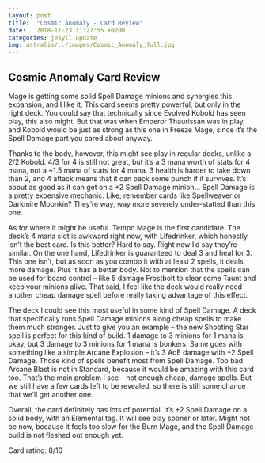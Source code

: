 ```yaml
---
layout: post
title:  "Cosmic Anomaly - Card Review"
date:   2018-11-23 11:27:55 +0200
categories: jekyll update
img: astralis/../images/Cosmic_Anomaly_full.jpg
---
```

<article>
<h2 class="post-header">Cosmic Anomaly Card Review</h2>

<p>Mage is getting some solid Spell Damage minions and synergies this expansion, and I like it. This card seems pretty powerful, but only in the right deck. You could say that technically since Evolved Kobold has seen play, this also might. But that was when Emperor Thaurissan was in play, and Kobold would be just as strong as this one in Freeze Mage, since it’s the Spell Damage part you cared about anyway.</p>

<p>Thanks to the body, however, this might see play in regular decks, unlike a 2/2 Kobold. 4/3 for 4 is still not great, but it’s a 3 mana worth of stats for 4 mana, not a ~1.5 mana of stats for 4 mana. 3 health is harder to take down than 2, and 4 attack means that it can pack some punch if it survives. It’s about as good as it can get on a +2 Spell Damage minion… Spell Damage is a pretty expensive mechanic. Like, remember cards like Spellweaver or Darkmire Moonkin? They’re way, way more severely under-statted than this one.</p>

<p>As for where it might be useful. Tempo Mage is the first candidate. The deck’s 4 mana slot is awkward right now, with Lifedrinker, which honestly isn’t the best card. Is this better? Hard to say. Right now I’d say they’re similar. On the one hand, Lifedrinker is guaranteed to deal 3 and heal for 3. This one isn’t, but as soon as you combo it with at least 2 spells, it deals more damage. Plus it has a better body. Not to mention that the spells can be used for board control – like 5 damage Frostbolt to clear some Taunt and keep your minions alive. That said, I feel like the deck would really need another cheap damage spell before really taking advantage of this effect.</p>

<p>The deck I could see this most useful in some kind of Spell Damage. A deck that specifically runs Spell Damage minions along cheap spells to make them much stronger. Just to give you an example – the new Shooting Star spell is perfect for this kind of build. 1 damage to 3 minions for 1 mana is okay, but 3 damage to 3 minions for 1 mana is bonkers. Same goes with something like a simple Arcane Explosion – it’s 3 AoE damage with +2 Spell Damage. Those kind of spells benefit most from Spell Damage. Too bad Arcane Blast is not in Standard, because it would be amazing with this card too. That’s the main problem I see – not enough cheap, damage spells. But we still have a few cards left to be revealed, so there is still some chance that we’ll get another one.</p>

<p>Overall, the card definitely has lots of potential. It’s +2 Spell Damage on a solid body, with an Elemental tag. It will see play sooner or later. Might not be now, because it feels too slow for the Burn Mage, and the Spell Damage build is not fleshed out enough yet.</p>

<p>Card rating: 8/10</p>
</article>